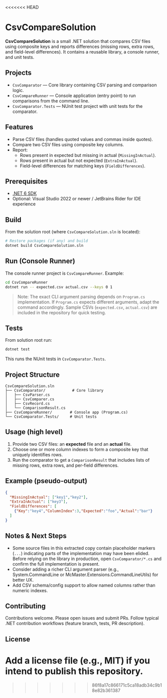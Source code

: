 <<<<<<< HEAD
# CsvCompareSolution

**CsvCompareSolution** is a small .NET solution that compares CSV files using composite keys and reports differences (missing rows, extra rows, and field-level differences). It contains a reusable library, a console runner, and unit tests.

## Projects

- `CsvComparator` — Core library containing CSV parsing and comparison logic.
- `CsvCompareRunner` — Console application (entry point) to run comparisons from the command line.
- `CsvComparator.Tests` — NUnit test project with unit tests for the comparator.

## Features

- Parse CSV files (handles quoted values and commas inside quotes).
- Compare two CSV files using composite key columns.
- Report:
  - Rows present in expected but missing in actual (`MissingInActual`).
  - Rows present in actual but not expected (`ExtraInActual`).
  - Field-level differences for matching keys (`FieldDifferences`).

## Prerequisites

- [.NET 6 SDK](https://dotnet.microsoft.com/en-us/download/dotnet/6.0)
- Optional: Visual Studio 2022 or newer / JetBrains Rider for IDE experience

## Build

From the solution root (where `CsvCompareSolution.sln` is located):

```bash
# Restore packages (if any) and build
dotnet build CsvCompareSolution.sln
```

## Run (Console Runner)

The console runner project is `CsvCompareRunner`. Example:

```bash
cd CsvCompareRunner
dotnet run -- expected.csv actual.csv --keys 0 1
```

> Note: The exact CLI argument parsing depends on `Program.cs` implementation. If `Program.cs` expects different arguments, adapt the command accordingly. Sample CSVs (`expected.csv`, `actual.csv`) are included in the repository for quick testing.

## Tests

From solution root run:

```bash
dotnet test
```

This runs the NUnit tests in `CsvComparator.Tests`.

## Project Structure

```
CsvCompareSolution.sln
├── CsvComparator/            # Core library
│   ├── CsvParser.cs
│   ├── CsvComparer.cs
│   ├── CsvRecord.cs
│   └── ComparisonResult.cs
├── CsvCompareRunner/        # Console app (Program.cs)
└── CsvComparator.Tests/     # Unit tests
```

## Usage (high level)

1. Provide two CSV files: an **expected** file and an **actual** file.
2. Choose one or more column indexes to form a composite key that uniquely identifies rows.
3. Run the comparator to get a `ComparisonResult` that includes lists of missing rows, extra rows, and per-field differences.

## Example (pseudo-output)

```json
{
  "MissingInActual": ["key1","key2"],
  "ExtraInActual": ["key3"],
  "FieldDifferences": [
    {"Key":"key4","ColumnIndex":3,"Expected":"foo","Actual":"bar"}
  ]
}
```

## Notes & Next Steps

- Some source files in this extracted copy contain placeholder markers (`...`) indicating parts of the implementation may have been elided. Before relying on the library in production, open `CsvComparator/*.cs` and confirm the full implementation is present.
- Consider adding a richer CLI argument parser (e.g., System.CommandLine or McMaster.Extensions.CommandLineUtils) for better UX.
- Add CSV schema/config support to allow named columns rather than numeric indexes.

## Contributing

Contributions welcome. Please open issues and submit PRs. Follow typical .NET contribution workflows (feature branch, tests, PR description).

## License

Add a license file (e.g., MIT) if you intend to publish this repository.
=======

>>>>>>> 86f8a17c866171c5ca18adb34c9b18e82b361387
